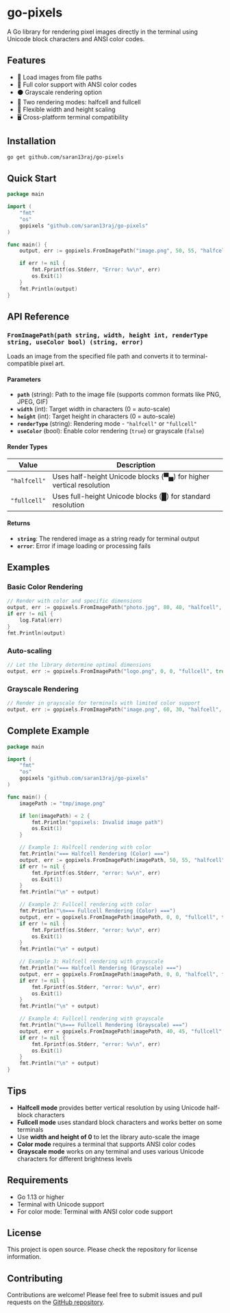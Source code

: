 # go-pixels

A Go library for rendering pixel images directly in the terminal using Unicode block characters and ANSI color codes.

## Features

- 📸 Load images from file paths
- 🎨 Full color support with ANSI color codes
- ⚫ Grayscale rendering option
- 🔲 Two rendering modes: halfcell and fullcell
- 📏 Flexible width and height scaling
- 🖥️ Cross-platform terminal compatibility

## Installation

```bash
go get github.com/saran13raj/go-pixels
```

## Quick Start

```go
package main

import (
    "fmt"
    "os"
    gopixels "github.com/saran13raj/go-pixels"
)

func main() {
    output, err := gopixels.FromImagePath("image.png", 50, 55, "halfcell", true)

    if err != nil {
        fmt.Fprintf(os.Stderr, "Error: %v\n", err)
        os.Exit(1)
    }
    fmt.Println(output)
}
```

## API Reference

### `FromImagePath(path string, width, height int, renderType string, useColor bool) (string, error)`

Loads an image from the specified file path and converts it to terminal-compatible pixel art.

#### Parameters

- **`path`** (string): Path to the image file (supports common formats like PNG, JPEG, GIF)
- **`width`** (int): Target width in characters (0 = auto-scale)
- **`height`** (int): Target height in characters (0 = auto-scale)
- **`renderType`** (string): Rendering mode - `"halfcell"` or `"fullcell"`
- **`useColor`** (bool): Enable color rendering (`true`) or grayscale (`false`)

#### Render Types

| Value        | Description                                                         |
| ------------ | ------------------------------------------------------------------- |
| `"halfcell"` | Uses half-height Unicode blocks (▀▄) for higher vertical resolution |
| `"fullcell"` | Uses full-height Unicode blocks (█) for standard resolution         |

#### Returns

- **`string`**: The rendered image as a string ready for terminal output
- **`error`**: Error if image loading or processing fails

## Examples

### Basic Color Rendering

```go
// Render with color and specific dimensions
output, err := gopixels.FromImagePath("photo.jpg", 80, 40, "halfcell", true)
if err != nil {
    log.Fatal(err)
}
fmt.Println(output)
```

### Auto-scaling

```go
// Let the library determine optimal dimensions
output, err := gopixels.FromImagePath("logo.png", 0, 0, "fullcell", true)
```

### Grayscale Rendering

```go
// Render in grayscale for terminals with limited color support
output, err := gopixels.FromImagePath("image.png", 60, 30, "halfcell", false)
```

## Complete Example

```go
package main

import (
    "fmt"
    "os"
    gopixels "github.com/saran13raj/go-pixels"
)

func main() {
    imagePath := "tmp/image.png"

    if len(imagePath) < 2 {
        fmt.Println("gopixels: Invalid image path")
        os.Exit(1)
    }

    // Example 1: Halfcell rendering with color
    fmt.Println("=== Halfcell Rendering (Color) ===")
    output, err := gopixels.FromImagePath(imagePath, 50, 55, "halfcell", true)
    if err != nil {
        fmt.Fprintf(os.Stderr, "error: %v\n", err)
        os.Exit(1)
    }
    fmt.Println("\n" + output)

    // Example 2: Fullcell rendering with color
    fmt.Println("\n=== Fullcell Rendering (Color) ===")
    output, err = gopixels.FromImagePath(imagePath, 0, 0, "fullcell", true)
    if err != nil {
        fmt.Fprintf(os.Stderr, "error: %v\n", err)
        os.Exit(1)
    }
    fmt.Println("\n" + output)

    // Example 3: Halfcell rendering with grayscale
    fmt.Println("=== Halfcell Rendering (Grayscale) ===")
    output, err = gopixels.FromImagePath(imagePath, 0, 0, "halfcell", false)
    if err != nil {
        fmt.Fprintf(os.Stderr, "error: %v\n", err)
        os.Exit(1)
    }
    fmt.Println("\n" + output)

    // Example 4: Fullcell rendering with grayscale
    fmt.Println("\n=== Fullcell Rendering (Grayscale) ===")
    output, err = gopixels.FromImagePath(imagePath, 40, 45, "fullcell", false)
    if err != nil {
        fmt.Fprintf(os.Stderr, "error: %v\n", err)
        os.Exit(1)
    }
    fmt.Println("\n" + output)
}
```

## Tips

- **Halfcell mode** provides better vertical resolution by using Unicode half-block characters
- **Fullcell mode** uses standard block characters and works better on some terminals
- Use **width and height of 0** to let the library auto-scale the image
- **Color mode** requires a terminal that supports ANSI color codes
- **Grayscale mode** works on any terminal and uses various Unicode characters for different brightness levels

## Requirements

- Go 1.13 or higher
- Terminal with Unicode support
- For color mode: Terminal with ANSI color code support

## License

This project is open source. Please check the repository for license information.

## Contributing

Contributions are welcome! Please feel free to submit issues and pull requests on the [GitHub repository](https://github.com/saran13raj/go-pixels).
